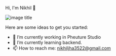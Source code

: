  Hi, I'm Nikhil 👋
 
 ![image title](https://rushter.com/counter.svg)

Here are some ideas to get you started:

- 🔭 I’m currently working in Pheuture Studio
- 🌱 I’m currently learning backend.
- 📫 How to reach me: nikhiljha3522@gmail.com
